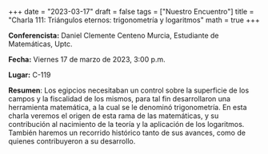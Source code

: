 +++
date  = "2023-03-17"
draft = false
tags  = ["Nuestro Encuentro"]
title = "Charla 111: Triángulos eternos: trigonometría y logaritmos"
math  = true
+++

**Conferencista:** Daniel Clemente Centeno Murcia, Estudiante de Matemáticas, Uptc.

**Fecha:** Viernes 17 de marzo de 2023, 3:00 p.m.

**Lugar:** C-119

**Resumen**: Los egipcios necesitaban un control sobre la superficie de los campos y la fiscalidad de los mismos, para tal fin desarrollaron una herramienta matemática, a la cual se le denominó trigonometría. En esta charla veremos el origen de esta rama de las matemáticas, y su contribución al nacimiento de la teoría y la aplicación de los logaritmos. También haremos un recorrido histórico tanto de sus avances, como de quienes contribuyeron a su desarrollo.

